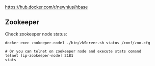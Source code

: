 https://hub.docker.com/r/newnius/hbase

## Zookeeper

Check zookeeper node status:
```shell
docker exec zookeeper-node1 ./bin/zkServer.sh status /conf/zoo.cfg

# Or you can telnet on zookeeper node and execute stats comand
telnet [ip-zookeeper-node] 2181
stats
```